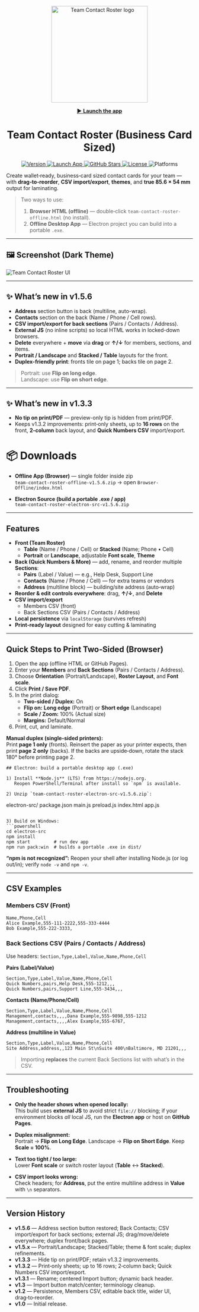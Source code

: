 
<p align="center">
  <img src="assets/logo2.png" alt="Team Contact Roster logo" width="260">
</p>

<p align="center">
  <a href="https://to3knee.github.io/team-roster/app/">
    ▶️ <b>Launch the app</b>
  </a>
</p>

<h1 align="center">Team Contact Roster (Business Card Sized)</h1>

<p align="center">
  <a href="https://github.com/To3Knee/team-roster/releases">
    <img src="https://img.shields.io/badge/Version-v1.5.6-blue?style=flat-square" alt="Version">
  </a>

  <a href="https://to3knee.github.io/team-roster/app/">
    <img src="https://img.shields.io/badge/Launch-App-blue?style=flat-square" alt="Launch App">
  </a>

  <a href="https://github.com/To3Knee/team-roster">
    <img src="https://img.shields.io/github/stars/To3Knee/team-roster?style=flat-square&color=yellow" alt="GitHub Stars">
  </a>

  <a href="https://github.com/To3Knee/team-roster/blob/main/LICENSE">
    <img src="https://img.shields.io/badge/License-High%20Five-yellow?style=flat-square" alt="License">
  </a>

  <img src="https://img.shields.io/badge/Platforms-Any-blue?style=flat-square" alt="Platforms">
</p>


Create wallet‑ready, business‑card sized contact cards for your team — with **drag‑to‑reorder**, **CSV import/export**, **themes**, and **true 85.6 × 54 mm** output for laminating.

> Two ways to use:
> 1) **Browser HTML (offline)** — double‑click `team-contact-roster-offline.html` (no install).  
> 2) **Offline Desktop App** — Electron project you can build into a portable `.exe`.

---

## 🖼️ Screenshot (Dark Theme)
![Team Contact Roster UI](assets/screenshot-updated.png)

---

## ✨ What’s new in v1.5.6
- **Address** section button is back (multiline, auto-wrap).
- **Contacts** section on the back (Name / Phone / Cell rows).
- **CSV import/export for back sections** (Pairs / Contacts / Address).
- **External JS** (no inline scripts) so local HTML works in locked-down browsers.
- **Delete** everywhere + **move** via **drag** or **↑/↓** for members, sections, and items.
- **Portrait / Landscape** and **Stacked / Table** layouts for the front.
- **Duplex-friendly print**: fronts tile on page 1; backs tile on page 2.

> Portrait: use **Flip on long edge**.  
> Landscape: use **Flip on short edge**.

---

## ✨ What’s new in v1.3.3
- **No tip on print/PDF** — preview-only tip is hidden from print/PDF.
- Keeps v1.3.2 improvements: print‑only sheets, up to **16 rows** on the front, **2‑column** back layout, and **Quick Numbers CSV** import/export.

# 📦 Downloads

- **Offline App (Browser)** — single folder inside zip  
  `team-contact-roster-offline-v1.5.6.zip` → open `Browser-Offline/index.html`

- **Electron Source (build a portable .exe / app)**  
  `team-contact-roster-electron-src-v1.5.6.zip`

---

## Features
- **Front (Team Roster)**  
  - **Table** (Name / Phone / Cell) or **Stacked** (Name; Phone • Cell)  
  - **Portrait** or **Landscape**, adjustable **Font scale**, **Theme**
- **Back (Quick Numbers & More)** — add, rename, and reorder multiple **Sections**:  
  - **Pairs** (Label / Value) — e.g., Help Desk, Support Line  
  - **Contacts** (Name / Phone / Cell) — for extra teams or vendors  
  - **Address** (multiline block) — building/site address (auto‑wrap)  
- **Reorder & edit controls everywhere**: drag, **↑/↓**, and **Delete**
- **CSV import/export**  
  - Members CSV (front)  
  - Back Sections CSV (Pairs / Contacts / Address)  
- **Local persistence** via `localStorage` (survives refresh)  
- **Print‑ready layout** designed for easy cutting & laminating

---

## Quick Steps to Print Two‑Sided (Browser)

1. Open the app (offline HTML or GitHub Pages).  
2. Enter your **Members** and **Back Sections** (Pairs / Contacts / Address).  
3. Choose **Orientation** (Portrait/Landscape), **Roster Layout**, and **Font scale**.  
4. Click **Print / Save PDF**.  
5. In the print dialog:  
   - **Two‑sided / Duplex:** On  
   - **Flip on:** **Long edge** (Portrait) or **Short edge** (Landscape)  
   - **Scale / Zoom:** 100% (Actual size)  
   - **Margins:** Default/Normal  
6. Print, cut, and laminate.

**Manual duplex (single‑sided printers):**  
Print **page 1 only** (fronts). Reinsert the paper as your printer expects, then print **page 2 only** (backs). If the backs are upside‑down, rotate the stack 180° before printing page 2.

```
## Electron: build a portable desktop app (.exe)

1) Install **Node.js** (LTS) from https://nodejs.org.  
   Reopen PowerShell/Terminal after install so `npm` is available.

2) Unzip `team-contact-roster-electron-src-v1.5.6.zip`:
```
electron-src/
  package.json
  main.js
  preload.js
  index.html
  app.js
```

3) Build on Windows:
```powershell
cd electron-src
npm install
npm start         # run dev app
npm run pack:win  # builds a portable .exe in dist/
```

**“npm is not recognized”:** Reopen your shell after installing Node.js (or log out/in); verify `node -v` and `npm -v`.

---

## CSV Examples

### Members CSV (Front)
```csv
Name,Phone,Cell
Alice Example,555-111-2222,555-333-4444
Bob Example,555-222-3333,
```

### Back Sections CSV (Pairs / Contacts / Address)

Use headers: `Section,Type,Label,Value,Name,Phone,Cell`

**Pairs (Label/Value)**
```csv
Section,Type,Label,Value,Name,Phone,Cell
Quick Numbers,pairs,Help Desk,555-1212,,,
Quick Numbers,pairs,Support Line,555-3434,,,
```

**Contacts (Name/Phone/Cell)**
```csv
Section,Type,Label,Value,Name,Phone,Cell
Management,contacts,,,,Dana Example,555-9898,555-1212
Management,contacts,,,,Alex Example,555-6767,
```

**Address (multiline in Value)**
```csv
Section,Type,Label,Value,Name,Phone,Cell
Site Address,address,,123 Main St\nSuite 400\nBaltimore, MD 21201,,,
```

> Importing **replaces** the current Back Sections list with what’s in the CSV.

---

## Troubleshooting

- **Only the header shows when opened locally:**  
  This build uses **external JS** to avoid strict `file://` blocking; if your environment blocks *all* local JS, run the **Electron app** or host on **GitHub Pages**.

- **Duplex misalignment:**  
  Portrait → **Flip on Long Edge**. Landscape → **Flip on Short Edge**. Keep **Scale = 100%**.

- **Text too tight / too large:**  
  Lower **Font scale** or switch roster layout (**Table** ↔ **Stacked**).

- **CSV import looks wrong:**  
  Check headers; for **Address**, put the entire multiline address in **Value** with `\n` separators.

---

## Version History
- **v1.5.6** — Address section button restored; Back Contacts; CSV import/export for back sections; external JS; drag/move/delete everywhere; duplex front/back pages.
- **v1.5.x** — Portrait/Landscape; Stacked/Table; theme & font scale; duplex refinements.
- **v1.3.3** — Hide tip on print/PDF; retain v1.3.2 improvements.
- **v1.3.2** — Print‑only sheets; up to 16 rows; 2‑column back; Quick Numbers CSV import/export.
- **v1.3.1** — Rename; centered Import button; dynamic back header.
- **v1.3** — Import button match/center; terminology cleanup.
- **v1.2** — Persistence, Members CSV, editable back title, wider UI, drag‑to‑reorder.
- **v1.0** — Initial release.
